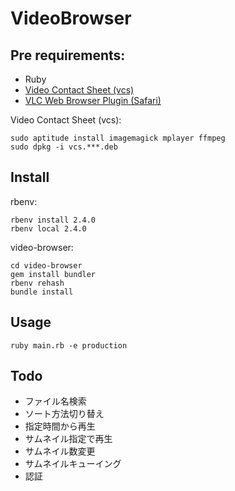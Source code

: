 # VideoBrowser

## Pre requirements:

- Ruby
- [Video Contact Sheet (vcs)](https://p.outlyer.net/vcs/)
- [VLC Web Browser Plugin (Safari)](http://www.videolan.org/vlc/download-macosx.ja.html)

Video Contact Sheet (vcs):

    sudo aptitude install imagemagick mplayer ffmpeg
    sudo dpkg -i vcs.***.deb

## Install

rbenv:

    rbenv install 2.4.0
    rbenv local 2.4.0

video-browser:

    cd video-browser
    gem install bundler
    rbenv rehash
    bundle install

## Usage

    ruby main.rb -e production

## Todo

- ファイル名検索
- ソート方法切り替え
- 指定時間から再生
- サムネイル指定で再生
- サムネイル数変更
- サムネイルキューイング
- 認証
